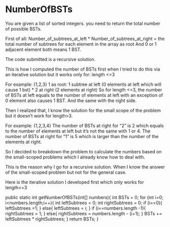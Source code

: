 # NumberOfBSTs
You are given a list of sorted integers. you need to return the total number of possible BSTs.

First of all:
Number_of_subtrees_at_left * Number_of_subtrees_at_right = the total number of subtrees for each element in the array as root
And 0 or 1 adjacent element both means 1 BST.

The code submitted is a recursive solution.

This is how I computed the number of BSTs first when I tried to do this via an iterative solution but it works only for: length <=3

For example:
{1,2,3}
 1 as root: 1 subtree at left (0 elements at left which will cause 1 bst) * 2 at right (2 elements at right)
So for length <=3, the number of BSTs at left equals to the number of elements at left with an exception of 0 element also causes 1 BST. And the same with the right side.

Then I realized that, I know the solution for the small scope of the problem but it doesn’t work for length>3.

For example:
{1,2,3,4}
The number of  BSTs at right for “2” is 2 which equals to the number of elements at left but it’s not the same with 1 or 4. The number of BSTs at right for “1” is 5 which is larger than the number of the elements at right.

So I decided to breakdown the problem to calculate the numbers based on the small-scoped problems which I already know how to deal with.

This is the reason why I go for a recursive solution. When I know the answer of the small-scoped problem but not for the general case.


Here is the iterative solution I developed first which only works for length<=3

public static int getNumberOfBSTs(int[] numbers){
   int BSTs = 0;
   for (int i=0; i<numbers.length;i++){
       int leftSubtrees = 0;
       int rightSubtrees = 0;
       if (i==0){
           leftSubtrees =1;
       }
       else{
           leftSubtrees = i;
       }
       if (i==numbers.length -1){
           rightSubtrees = 1;
       }
       else{
           rightSubtrees = numbers.length - (i+1);
       }
       BSTs += leftSubtrees * rightSubtrees;
   }
   return BSTs;
}

